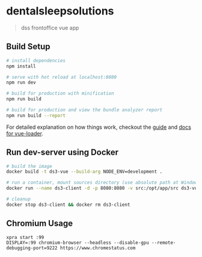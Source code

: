 # dentalsleepsolutions

> dss frontoffice vue app

## Build Setup

``` bash
# install dependencies
npm install

# serve with hot reload at localhost:8080
npm run dev

# build for production with minification
npm run build

# build for production and view the bundle analyzer report
npm run build --report
```

For detailed explanation on how things work, checkout the [guide](http://vuejs-templates.github.io/webpack/) and [docs for vue-loader](http://vuejs.github.io/vue-loader).

## Run dev-server using Docker

```bash
# build the image
docker build -t ds3-vue --build-arg NODE_ENV=development .

# run a container, mount sources directory (use absolute path at Windows)
docker run --name ds3-client -d -p 8080:8080 -v src:/opt/app/src ds3-vue

# cleanup
docker stop ds3-client && docker rm ds3-client
```

## Chromium Usage
```
xpra start :99
DISPLAY=:99 chromium-browser --headless --disable-gpu --remote-debugging-port=9222 https://www.chromestatus.com
```
